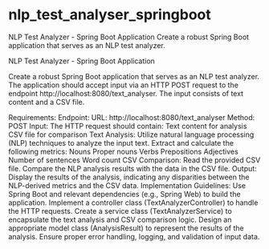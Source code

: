 # nlp_test_analyser_springboot
NLP Test Analyzer - Spring Boot Application  Create a robust Spring Boot application that serves as an NLP test analyzer.

NLP Test Analyzer - Spring Boot Application

Create a robust Spring Boot application that serves as an NLP test analyzer. The application should accept input via an HTTP POST request to the endpoint http://localhost:8080/text_analyser. The input consists of text content and a CSV file.

Requirements:
Endpoint:
URL: http://localhost:8080/text_analyser
Method: POST
Input:
The HTTP request should contain:
Text content for analysis
CSV file for comparison
Text Analysis:
Utilize natural language processing (NLP) techniques to analyze the input text.
Extract and calculate the following metrics:
Nouns
Proper nouns
Verbs
Prepositions
Adjectives
Number of sentences
Word count
CSV Comparison:
Read the provided CSV file.
Compare the NLP analysis results with the data in the CSV file.
Output:
Display the results of the analysis, indicating any disparities between the NLP-derived metrics and the CSV data.
Implementation Guidelines:
Use Spring Boot and relevant dependencies (e.g., Spring Web) to build the application.
Implement a controller class (TextAnalyzerController) to handle the HTTP requests.
Create a service class (TextAnalyzerService) to encapsulate the text analysis and CSV comparison logic.
Design an appropriate model class (AnalysisResult) to represent the results of the analysis.
Ensure proper error handling, logging, and validation of input data.
